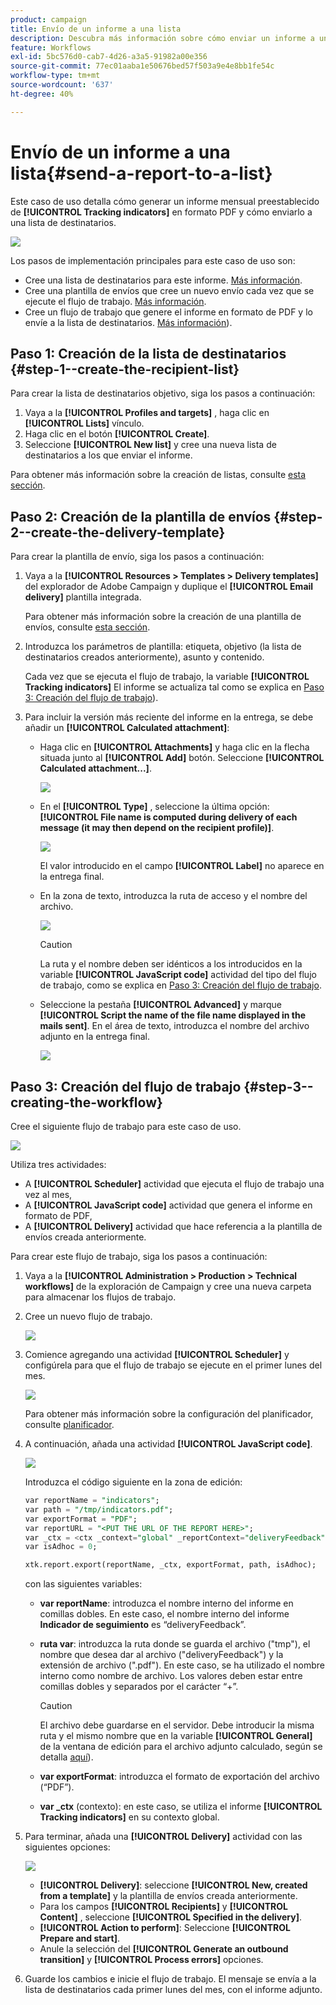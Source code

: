 ```yaml
---
product: campaign
title: Envío de un informe a una lista
description: Descubra más información sobre cómo enviar un informe a una lista con un flujo de trabajo
feature: Workflows
exl-id: 5bc576d0-cab7-4d26-a3a5-91982a00e356
source-git-commit: 77ec01aaba1e50676bed57f503a9e4e8bb1fe54c
workflow-type: tm+mt
source-wordcount: '637'
ht-degree: 40%

---
```


# Envío de un informe a una lista{#send-a-report-to-a-list}

Este caso de uso detalla cómo generar un informe mensual preestablecido de **[!UICONTROL Tracking indicators]** en formato PDF y cómo enviarlo a una lista de destinatarios.

![](assets/use_case_report_intro.png)

Los pasos de implementación principales para este caso de uso son:

* Cree una lista de destinatarios para este informe. [Más información](#step-1--create-the-recipient-list).
* Cree una plantilla de envíos que cree un nuevo envío cada vez que se ejecute el flujo de trabajo. [Más información](#step-2--create-the-delivery-template).
* Cree un flujo de trabajo que genere el informe en formato de PDF y lo envíe a la lista de destinatarios. [Más información](#step-3--create-the-workflow)).

## Paso 1: Creación de la lista de destinatarios {#step-1--create-the-recipient-list}

Para crear la lista de destinatarios objetivo, siga los pasos a continuación:

1. Vaya a la **[!UICONTROL Profiles and targets]** , haga clic en **[!UICONTROL Lists]** vínculo.
1. Haga clic en el botón **[!UICONTROL Create]**.
1. Seleccione **[!UICONTROL New list]** y cree una nueva lista de destinatarios a los que enviar el informe.

Para obtener más información sobre la creación de listas, consulte [esta sección](../../v8/audiences/create-audiences.md).

## Paso 2: Creación de la plantilla de envíos {#step-2--create-the-delivery-template}

Para crear la plantilla de envío, siga los pasos a continuación:

1. Vaya a la **[!UICONTROL Resources > Templates > Delivery templates]** del explorador de Adobe Campaign y duplique el **[!UICONTROL Email delivery]** plantilla integrada.

   Para obtener más información sobre la creación de una plantilla de envíos, consulte [esta sección](../../v8/send/create-templates.md).

1. Introduzca los parámetros de plantilla: etiqueta, objetivo (la lista de destinatarios creados anteriormente), asunto y contenido.

   Cada vez que se ejecuta el flujo de trabajo, la variable **[!UICONTROL Tracking indicators]** El informe se actualiza tal como se explica en [Paso 3: Creación del flujo de trabajo](#step-3--creating-the-workflow)).

1. Para incluir la versión más reciente del informe en la entrega, se debe añadir un **[!UICONTROL Calculated attachment]**:

   * Haga clic en **[!UICONTROL Attachments]** y haga clic en la flecha situada junto al **[!UICONTROL Add]** botón. Seleccione **[!UICONTROL Calculated attachment...]**.

     ![](assets/use_case_report_4.png)

   * En el **[!UICONTROL Type]** , seleccione la última opción: **[!UICONTROL File name is computed during delivery of each message (it may then depend on the recipient profile)]**.

     ![](assets/use_case_report_5.png)

     El valor introducido en el campo **[!UICONTROL Label]** no aparece en la entrega final.

   * En la zona de texto, introduzca la ruta de acceso y el nombre del archivo.

     ![](assets/use_case_report_6.png)

     >[!CAUTION]
     >
     >La ruta y el nombre deben ser idénticos a los introducidos en la variable **[!UICONTROL JavaScript code]** actividad del tipo del flujo de trabajo, como se explica en [Paso 3: Creación del flujo de trabajo](#step-3--creating-the-workflow).

   * Seleccione la pestaña **[!UICONTROL Advanced]** y marque **[!UICONTROL Script the name of the file name displayed in the mails sent]**. En el área de texto, introduzca el nombre del archivo adjunto en la entrega final.

     ![](assets/use_case_report_6b.png)

## Paso 3: Creación del flujo de trabajo {#step-3--creating-the-workflow}

Cree el siguiente flujo de trabajo para este caso de uso.

![](assets/use_case_report_8.png)

Utiliza tres actividades:

* A **[!UICONTROL Scheduler]** actividad que ejecuta el flujo de trabajo una vez al mes,
* A **[!UICONTROL JavaScript code]** actividad que genera el informe en formato de PDF,
* A **[!UICONTROL Delivery]** actividad que hace referencia a la plantilla de envíos creada anteriormente.

Para crear este flujo de trabajo, siga los pasos a continuación:

1. Vaya a la **[!UICONTROL Administration > Production > Technical workflows]** de la exploración de Campaign y cree una nueva carpeta para almacenar los flujos de trabajo.
1. Cree un nuevo flujo de trabajo.

   ![](assets/use_case_report_7.png)

1. Comience agregando una actividad **[!UICONTROL Scheduler]** y configúrela para que el flujo de trabajo se ejecute en el primer lunes del mes.

   ![](assets/use_case_report_9.png)

   Para obtener más información sobre la configuración del planificador, consulte [planificador](scheduler.md).

1. A continuación, añada una actividad **[!UICONTROL JavaScript code]**.

   ![](assets/use_case_report_10.png)

   Introduzca el código siguiente en la zona de edición:

   ```sql
   var reportName = "indicators";
   var path = "/tmp/indicators.pdf";
   var exportFormat = "PDF";
   var reportURL = "<PUT THE URL OF THE REPORT HERE>";
   var _ctx = <ctx _context="global" _reportContext="deliveryFeedback" />
   var isAdhoc = 0;
   
   xtk.report.export(reportName, _ctx, exportFormat, path, isAdhoc);
   ```


   con las siguientes variables:

   * **var reportName**: introduzca el nombre interno del informe en comillas dobles. En este caso, el nombre interno del informe **Indicador de seguimiento** es “deliveryFeedback”.
   * **ruta var**: introduzca la ruta donde se guarda el archivo (&quot;tmp&quot;), el nombre que desea dar al archivo (&quot;deliveryFeedback&quot;) y la extensión de archivo (&quot;.pdf&quot;). En este caso, se ha utilizado el nombre interno como nombre de archivo. Los valores deben estar entre comillas dobles y separados por el carácter “+”.

     >[!CAUTION]
     >
     >El archivo debe guardarse en el servidor. Debe introducir la misma ruta y el mismo nombre que en la variable **[!UICONTROL General]** de la ventana de edición para el archivo adjunto calculado, según se detalla [aquí](#step-2--create-the-delivery-template)).

   * **var exportFormat**: introduzca el formato de exportación del archivo (“PDF”).
   * **var _ctx** (contexto): en este caso, se utiliza el informe **[!UICONTROL Tracking indicators]** en su contexto global.

1. Para terminar, añada una **[!UICONTROL Delivery]** actividad con las siguientes opciones:

   ![](assets/use_case_report_11.png)

   * **[!UICONTROL Delivery]**: seleccione **[!UICONTROL New, created from a template]** y la plantilla de envíos creada anteriormente.
   * Para los campos **[!UICONTROL Recipients]** y **[!UICONTROL Content]** , seleccione **[!UICONTROL Specified in the delivery]**.
   * **[!UICONTROL Action to perform]**: Seleccione **[!UICONTROL Prepare and start]**.
   * Anule la selección del **[!UICONTROL Generate an outbound transition]** y **[!UICONTROL Process errors]** opciones.

1. Guarde los cambios e inicie el flujo de trabajo. El mensaje se envía a la lista de destinatarios cada primer lunes del mes, con el informe adjunto.
